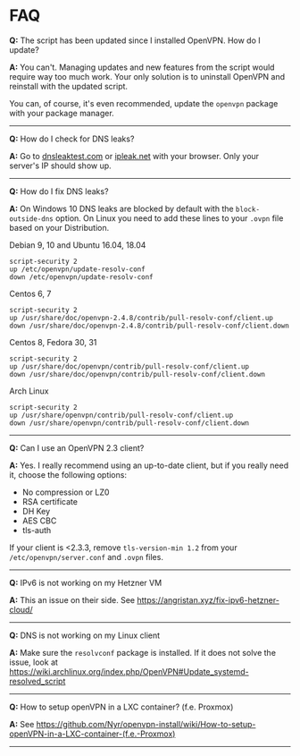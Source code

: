 # FAQ

**Q:** The script has been updated since I installed OpenVPN. How do I update?

**A:** You can't. Managing updates and new features from the script would require way too much work. Your only solution is to uninstall OpenVPN and reinstall with the updated script.

You can, of course, it's even recommended, update the `openvpn` package with your package manager.

---

**Q:** How do I check for DNS leaks?

**A:** Go to [dnsleaktest.com](https://dnsleaktest.com/) or [ipleak.net](https://ipleak.net/) with your browser. Only your server's IP should show up.

---

**Q:** How do I fix DNS leaks?

**A:** On Windows 10 DNS leaks are blocked by default with the `block-outside-dns` option.
On Linux you need to add these lines to your `.ovpn` file based on your Distribution.

Debian 9, 10 and Ubuntu 16.04, 18.04
```
script-security 2
up /etc/openvpn/update-resolv-conf
down /etc/openvpn/update-resolv-conf
```

Centos 6, 7
```
script-security 2
up /usr/share/doc/openvpn-2.4.8/contrib/pull-resolv-conf/client.up
down /usr/share/doc/openvpn-2.4.8/contrib/pull-resolv-conf/client.down
```

Centos 8, Fedora 30, 31
```
script-security 2
up /usr/share/doc/openvpn/contrib/pull-resolv-conf/client.up
down /usr/share/doc/openvpn/contrib/pull-resolv-conf/client.down
```

Arch Linux
```
script-security 2
up /usr/share/openvpn/contrib/pull-resolv-conf/client.up
down /usr/share/openvpn/contrib/pull-resolv-conf/client.down
```

---

**Q:** Can I use an OpenVPN 2.3 client?

**A:** Yes. I really recommend using an up-to-date client, but if you really need it, choose the following options:

- No compression or LZ0
- RSA certificate
- DH Key
- AES CBC
- tls-auth

If your client is <2.3.3, remove `tls-version-min 1.2` from your `/etc/openvpn/server.conf` and `.ovpn` files.

---

**Q:** IPv6 is not working on my Hetzner VM

**A:** This an issue on their side. See https://angristan.xyz/fix-ipv6-hetzner-cloud/

---

**Q:** DNS is not working on my Linux client

**A:** Make sure the `resolvconf` package is installed. If it does not solve the issue, look at https://wiki.archlinux.org/index.php/OpenVPN#Update_systemd-resolved_script

---

**Q:** How to setup openVPN in a LXC container? (f.e. Proxmox)

**A:** See https://github.com/Nyr/openvpn-install/wiki/How-to-setup-openVPN-in-a-LXC-container-(f.e.-Proxmox)

---

